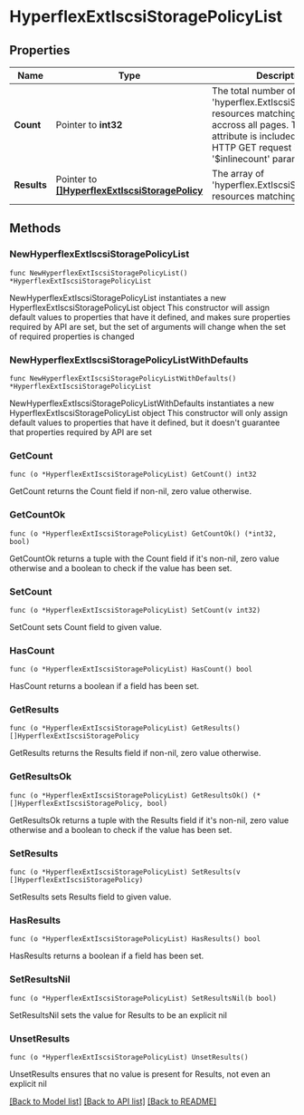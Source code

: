 # HyperflexExtIscsiStoragePolicyList

## Properties

Name | Type | Description | Notes
------------ | ------------- | ------------- | -------------
**Count** | Pointer to **int32** | The total number of &#39;hyperflex.ExtIscsiStoragePolicy&#39; resources matching the request, accross all pages. The &#39;Count&#39; attribute is included when the HTTP GET request includes the &#39;$inlinecount&#39; parameter. | [optional] 
**Results** | Pointer to [**[]HyperflexExtIscsiStoragePolicy**](HyperflexExtIscsiStoragePolicy.md) | The array of &#39;hyperflex.ExtIscsiStoragePolicy&#39; resources matching the request. | [optional] 

## Methods

### NewHyperflexExtIscsiStoragePolicyList

`func NewHyperflexExtIscsiStoragePolicyList() *HyperflexExtIscsiStoragePolicyList`

NewHyperflexExtIscsiStoragePolicyList instantiates a new HyperflexExtIscsiStoragePolicyList object
This constructor will assign default values to properties that have it defined,
and makes sure properties required by API are set, but the set of arguments
will change when the set of required properties is changed

### NewHyperflexExtIscsiStoragePolicyListWithDefaults

`func NewHyperflexExtIscsiStoragePolicyListWithDefaults() *HyperflexExtIscsiStoragePolicyList`

NewHyperflexExtIscsiStoragePolicyListWithDefaults instantiates a new HyperflexExtIscsiStoragePolicyList object
This constructor will only assign default values to properties that have it defined,
but it doesn't guarantee that properties required by API are set

### GetCount

`func (o *HyperflexExtIscsiStoragePolicyList) GetCount() int32`

GetCount returns the Count field if non-nil, zero value otherwise.

### GetCountOk

`func (o *HyperflexExtIscsiStoragePolicyList) GetCountOk() (*int32, bool)`

GetCountOk returns a tuple with the Count field if it's non-nil, zero value otherwise
and a boolean to check if the value has been set.

### SetCount

`func (o *HyperflexExtIscsiStoragePolicyList) SetCount(v int32)`

SetCount sets Count field to given value.

### HasCount

`func (o *HyperflexExtIscsiStoragePolicyList) HasCount() bool`

HasCount returns a boolean if a field has been set.

### GetResults

`func (o *HyperflexExtIscsiStoragePolicyList) GetResults() []HyperflexExtIscsiStoragePolicy`

GetResults returns the Results field if non-nil, zero value otherwise.

### GetResultsOk

`func (o *HyperflexExtIscsiStoragePolicyList) GetResultsOk() (*[]HyperflexExtIscsiStoragePolicy, bool)`

GetResultsOk returns a tuple with the Results field if it's non-nil, zero value otherwise
and a boolean to check if the value has been set.

### SetResults

`func (o *HyperflexExtIscsiStoragePolicyList) SetResults(v []HyperflexExtIscsiStoragePolicy)`

SetResults sets Results field to given value.

### HasResults

`func (o *HyperflexExtIscsiStoragePolicyList) HasResults() bool`

HasResults returns a boolean if a field has been set.

### SetResultsNil

`func (o *HyperflexExtIscsiStoragePolicyList) SetResultsNil(b bool)`

 SetResultsNil sets the value for Results to be an explicit nil

### UnsetResults
`func (o *HyperflexExtIscsiStoragePolicyList) UnsetResults()`

UnsetResults ensures that no value is present for Results, not even an explicit nil

[[Back to Model list]](../README.md#documentation-for-models) [[Back to API list]](../README.md#documentation-for-api-endpoints) [[Back to README]](../README.md)



